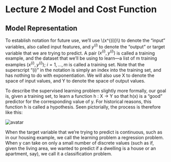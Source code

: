 # Lecture 2 Model and Cost Function

## Model Representation
<script type="text/javascript"
   src="http://cdn.mathjax.org/mathjax/latest/MathJax.js?config=default">
</script>


To establish notation for future use, we’ll use \\(x^{(i)}\\) to denote the “input” variables, also called input features, and $y^{(i)}$  to denote the “output” or target variable that we are trying to predict.  A pair $(x^{(i)},y^{(i)})$ is
called a training example, and the dataset that we’ll be using to learn—a list
of m training examples $(x^{(i)},y^{(i)})$; $i=1,...,m$ is called a training set. Note that the superscript “(i)” in the notation is simply an index into the
training set, and has nothing to do with exponentiation. We will also use X to denote the space of input values, and Y to denote the space of output values.

To describe the supervised learning problem slightly more formally, our goal is, given a training set, to learn a function h : X → Y so that h(x) is a “good” predictor for the corresponding value of y. For historical reasons, this
function h is called a hypothesis. Seen pictorially, the process is therefore
like this:

![avatar](https://raw.githubusercontent.com/garyphone/machine_learning/master/pictures/l_2.PNG)

When the target variable that we’re trying to predict is continuous, such as in
our housing example, we call the learning problem a regression problem. When y
can take on only a small number of discrete values (such as if, given the living area, we wanted to predict if a dwelling is a house or an apartment, say), we
call it a classification problem.
